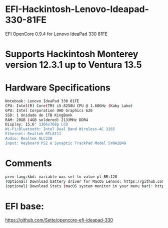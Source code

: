 # EFI-Hackintosh-Lenovo-Ideapad-330-81FE

EFI OpenCore 0.9.4 for Lenovo IdeaPad 330 81FE 

# Supports Hackintosh Monterey version 12.3.1 up to Ventura 13.5

# Hardware Specifications

```bash
Notebook: Lenovo IdeaPad 330 81FE
CPU: Intel(R) Core(TM) i5-8250U CPU @ 1.60GHz (Kaby Lake)
GPU: Intel Corporation UHD Graphics 620
SSD: 1 Unidade de 1TB KingBank
RAM: 20GB (4GB soldered) 2133MHz DDR4
Display: 15,6" 1366x768p LCD
Wi-Fi/Bluetooth: Intel Dual Band Wireless-AC 3165
Ethernet: Realtek RTL8111
Audio: Realtek ALC230
Input: Keyboard PS2 e Synaptic TrackPad Model SYNA2B49
```

# Comments
```bash
prev-lang:kbd: variable was set to value pt-BR:128
(Optional) Download battery driver for MacOS Lenovo: https://github.com/zhen-zen/YogaSMC
(optional) Download Stats (macOS system monitor in your menu bar): https://github.com/exelban/stats
```

# EFI base:
https://github.com/Sette/opencore-efi-ideapad-330
